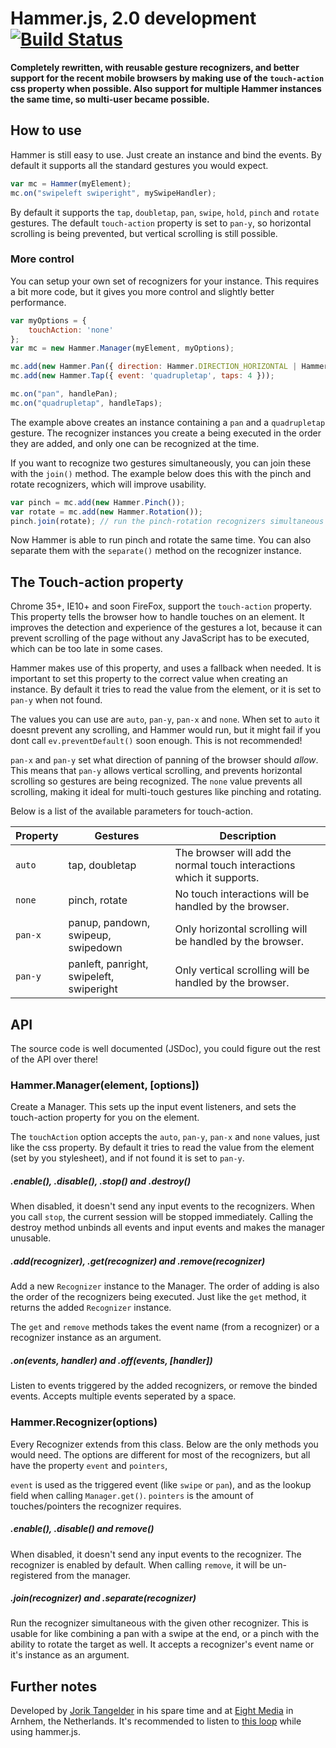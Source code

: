 # Hammer.js, 2.0 development [![Build Status](https://travis-ci.org/EightMedia/hammer.js.svg?branch=2.0.x)](https://travis-ci.org/EightMedia/hammer.js/)

**Completely rewritten, with reusable gesture recognizers, and better support for the recent mobile browsers by
making use of the `touch-action` css property when possible. Also support for multiple Hammer instances the same
time, so multi-user became possible.**

## How to use
Hammer is still easy to use. Just create an instance and bind the events. By default it supports all the standard
gestures you would expect.

````js
var mc = Hammer(myElement);
mc.on("swipeleft swiperight", mySwipeHandler);
````

By default it supports the `tap`, `doubletap`, `pan`, `swipe`, `hold`, `pinch` and `rotate` gestures. The default
`touch-action` property is set to `pan-y`, so horizontal scrolling is being prevented, but vertical scrolling is
still possible.

### More control
You can setup your own set of recognizers for your instance. This requires a bit more code, but it gives you more
control and slightly better performance.

````js
var myOptions = {
    touchAction: 'none'
};
var mc = new Hammer.Manager(myElement, myOptions);

mc.add(new Hammer.Pan({ direction: Hammer.DIRECTION_HORIZONTAL | Hammer.DIRECTION_VERTICAL }));
mc.add(new Hammer.Tap({ event: 'quadrupletap', taps: 4 }));

mc.on("pan", handlePan);
mc.on("quadrupletap", handleTaps);
````

The example above creates an instance containing a `pan` and a `quadrupletap` gesture. The recognizer instances you
create a being executed in the order they are added, and only one can be recognized at the time.

If you want to recognize two gestures simultaneously, you can join these with the `join()` method. The example
below does this with the pinch and rotate recognizers, which will improve usability.

````js
var pinch = mc.add(new Hammer.Pinch());
var rotate = mc.add(new Hammer.Rotation());
pinch.join(rotate); // run the pinch-rotation recognizers simultaneous
````

Now Hammer is able to run pinch and rotate the same time. You can also separate them with the `separate()` method on
the recognizer instance.

## The Touch-action property
Chrome 35+, IE10+ and soon FireFox, support the `touch-action` property. This property tells the browser how to
handle touches on an element. It improves the detection and experience of the gestures a lot, because it can prevent
scrolling of the page without any JavaScript has to be executed, which can be too late in some cases.

Hammer makes use of this property, and uses a fallback when needed. It is important to set this property to the
correct value when creating an instance. By default it tries to read the value from the element, 
or it is set to `pan-y` when not found.

The values you can use are `auto`, `pan-y`, `pan-x` and `none`. When set to `auto` it doesnt prevent any scrolling, 
and Hammer would run, but it might fail if you dont call `ev.preventDefault()` soon enough. This is not recommended!

`pan-x` and `pan-y` set what direction of panning of the browser should _allow_. This means that `pan-y` allows 
vertical scrolling, and prevents horizontal scrolling so gestures are being recognized. The `none`
value prevents all scrolling, making it ideal for multi-touch gestures like pinching and rotating. 

Below is a list of the available parameters for touch-action.

| Property  | Gestures              | Description           |
|-----------|-----------------------|-----------------------|
| `auto`    | tap, doubletap        | The browser will add the normal touch interactions which it supports. |
| `none`	| pinch, rotate         | No touch interactions will be handled by the browser. |
| `pan-x`	| panup, pandown, swipeup, swipedown | Only horizontal scrolling will be handled by the browser. |
| `pan-y`	| panleft, panright, swipeleft, swiperight | Only vertical scrolling will be handled by the browser. |

## API
The source code is well documented (JSDoc), you could figure out the rest of the API over there! 

### Hammer.Manager(element, [options])
Create a Manager. This sets up the input event listeners, and sets the touch-action property for you on the element.

The `touchAction` option accepts the `auto`, `pan-y`, `pan-x` and `none` values, just like the css property. By default
 it tries to read the value from the element (set by you stylesheet), and if not found it is set to `pan-y`.

##### .enable(), .disable(), .stop() and .destroy()
When disabled, it doesn't send any input events to the recognizers. When you call `stop`, the current session will be 
stopped immediately. Calling the destroy method unbinds all events and input events and makes the manager unusable.

##### .add(recognizer), .get(recognizer) and .remove(recognizer)
Add a new `Recognizer` instance to the Manager. The order of adding is also the order of the recognizers being 
executed. Just like the `get` method, it returns the added `Recognizer` instance.

The `get` and `remove` methods takes the event name (from a recognizer) or a recognizer instance as an argument.

##### .on(events, handler) and .off(events, [handler])
Listen to events triggered by the added recognizers, or remove the binded events. Accepts multiple events seperated 
by a space.

### Hammer.Recognizer(options)
Every Recognizer extends from this class. Below are the only methods you would need. The options are different 
for most of the recognizers, but all have the property `event` and `pointers`,

`event` is used as the triggered event (like `swipe` or `pan`), and as the lookup field when calling `Manager.get()`.
`pointers` is the amount of touches/pointers the recognizer requires. 

##### .enable(), .disable() and remove()
When disabled, it doesn't send any input events to the recognizer. The recognizer is enabled by default. When calling
 `remove`, it will be un-registered from the manager.

##### .join(recognizer) and .separate(recognizer)
Run the recognizer simultaneous with the given other recognizer. This is usable for like combining a pan with a 
swipe at the end, or a pinch with the ability to rotate the target as well. It accepts a recognizer's event name or 
it's instance as an argument.

## Further notes
Developed by [Jorik Tangelder](http://twitter.com/jorikdelaporik) in his spare time and at 
[Eight Media](http://www.eight.nl/) in Arnhem, the Netherlands. It's recommended to listen to 
[this loop](http://soundcloud.com/eightmedia/hammerhammerhammer) while using hammer.js.
